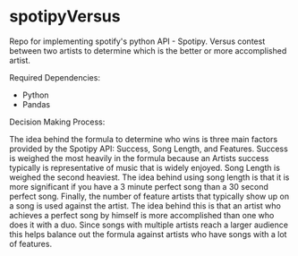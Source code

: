 # spotipyVersus
Repo for implementing spotify's python API - Spotipy. Versus contest between two artists to determine which is the better or 
more accomplished artist.

Required Dependencies:
- Python
- Pandas

Decision Making Process:

The idea behind the formula to determine who wins is three main factors provided by the Spotipy API: Success, Song Length, and Features.
Success is weighed the most heavily in the formula because an Artists success typically is representative of music that is widely enjoyed.
Song Length is weighed the second heaviest. The idea behind using song length is that it is more significant if you have a 3 minute 
perfect song than a 30 second perfect song. Finally, the number of feature artists that typically show up on a song is used against the 
artist. The idea behind this is that an artist who achieves a perfect song by himself is more accomplished than one who does it with a 
duo. Since songs with multiple artists reach a larger audience this helps balance out the formula against artists who have songs with 
a lot of features. 
